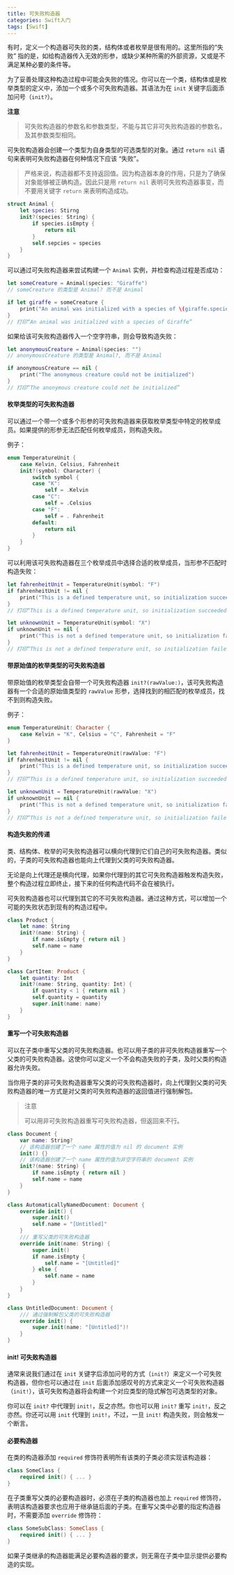 ```yaml
---
title: 可失败构造器
categories: Swift入门
tags: [Swift]
---
```


有时，定义一个构造器可失败的类，结构体或者枚举是很有用的。这里所指的“失败” 指的是，如给构造器传入无效的形参，或缺少某种所需的外部资源，又或是不满足某种必要的条件等。

<!-- more -->

为了妥善处理这种构造过程中可能会失败的情况。你可以在一个类，结构体或是枚举类型的定义中，添加一个或多个可失败构造器。其语法为在 `init` 关键字后面添加问号（`init?`）。

**注意**

> 可失败构造器的参数名和参数类型，不能与其它非可失败构造器的参数名，及其参数类型相同。

可失败构造器会创建一个类型为自身类型的可选类型的对象。通过 `return nil` 语句来表明可失败构造器在何种情况下应该 “失败”。

> 严格来说，构造器都不支持返回值。因为构造器本身的作用，只是为了确保对象能够被正确构造。因此只是用 `return nil` 表明可失败构造器事变，而不要用关键字 `return` 来表明构造成功。

```swift
struct Animal {
	let species: Stirng
	init?(species: String) {
		if species.isEmpty {
			return nil
		}
		self.sepcies = species
	}
}
```

可以通过可失败构造器来尝试构建一个 `Animal` 实例，并检查构造过程是否成功：

```swift
let someCreature = Animal(species: "Giraffe")
// someCreature 的类型是 Animal? 而不是 Animal

if let giraffe = someCreature {
    print("An animal was initialized with a species of \(giraffe.species)")
}
// 打印“An animal was initialized with a species of Giraffe”
```

如果给该可失败构造器传入一个空字符串，则会导致构造失败：

```swift
let anonymousCreature = Animal(species: "")
// anonymousCreature 的类型是 Animal?, 而不是 Animal

if anonymousCreature == nil {
    print("The anonymous creature could not be initialized")
}
// 打印“The anonymous creature could not be initialized”
```

#### 枚举类型的可失败构造器

可以通过一个带一个或多个形参的可失败构造器来获取枚举类型中特定的枚举成员。如果提供的形参无法匹配任何枚举成员，则构造失败。

例子：

```swift
enum TemperatureUnit {
	case Kelvin, Celsius, Fahrenheit
	init?(symbol: Character) {
		switch symbol {
		case "K":
			self = .Kelvin
		case "C":
			self = .Celsius
		case "F":
			self = . Fahrenheit
		default:
			return nil
		}
	}
}
```

可以利用该可失败构造器在三个枚举成员中选择合适的枚举成员，当形参不匹配时构造失败：

```swift
let fahrenheitUnit = TemperatureUnit(symbol: "F")
if fahrenheitUnit != nil {
    print("This is a defined temperature unit, so initialization succeeded.")
}
// 打印“This is a defined temperature unit, so initialization succeeded.”

let unknownUnit = TemperatureUnit(symbol: "X")
if unknownUnit == nil {
    print("This is not a defined temperature unit, so initialization failed.")
}
// 打印“This is not a defined temperature unit, so initialization failed.”
```

#### 带原始值的枚举类型的可失败构造器

带原始值的枚举类型会自带一个可失败构造器 `init?(rawValue:)`，该可失败构造器有一个合适的原始值类型的 `rawValue` 形参，选择找到的相匹配的枚举成员，找不到则构造失败。

例子：

```swift
enum TemperatureUnit: Character {
    case Kelvin = "K", Celsius = "C", Fahrenheit = "F"
}

let fahrenheitUnit = TemperatureUnit(rawValue: "F")
if fahrenheitUnit != nil {
    print("This is a defined temperature unit, so initialization succeeded.")
}
// 打印“This is a defined temperature unit, so initialization succeeded.”

let unknownUnit = TemperatureUnit(rawValue: "X")
if unknownUnit == nil {
    print("This is not a defined temperature unit, so initialization failed.")
}
// 打印“This is not a defined temperature unit, so initialization failed.”
```

#### 构造失败的传递
类、结构体、枚举的可失败构造器可以横向代理到它们自己的可失败构造器。类似的，子类的可失败构造器也能向上代理到父类的可失败构造器。

无论是向上代理还是横向代理，如果你代理到的其它可失败构造器触发构造失败，整个构造过程立即终止，接下来的任何构造代码不会在被执行。

可失败构造器也可以代理到其它的不可失败构造器。通过这种方式，可以增加一个可能的失败状态到现有的构造过程中。

```swift
class Product {
    let name: String
    init?(name: String) {
        if name.isEmpty { return nil }
        self.name = name
    }
}

class CartItem: Product {
    let quantity: Int
    init?(name: String, quantity: Int) {
        if quantity < 1 { return nil }
        self.quantity = quantity
        super.init(name: name)
    }
}
```

#### 重写一个可失败构造器

可以在子类中重写父类的可失败构造器。也可以用子类的非可失败构造器重写一个父类的可失败构造器。这使你可以定义一个不会构造失败的子类，及时父类的构造器允许失败。

当你用子类的非可失败构造器重写父类的可失败构造器时，向上代理到父类的可失败构造器的唯一方式是对父类的可失败构造器的返回值进行强制解包。

> 注意
> 
> 可以用非可失败构造器重写可失败构造器，但返回来不行。


```swift
class Document {
    var name: String?
    // 该构造器创建了一个 name 属性的值为 nil 的 document 实例
    init() {}
    // 该构造器创建了一个 name 属性的值为非空字符串的 document 实例
    init?(name: String) {
        if name.isEmpty { return nil }
        self.name = name
    }
}

class AutomaticallyNamedDocument: Document {
    override init() {
        super.init()
        self.name = "[Untitled]"
    }
    /// 重写父类的可失败构造器
    override init(name: String) {
        super.init()
        if name.isEmpty {
            self.name = "[Untitled]"
        } else {
            self.name = name
        }
    }
}

class UntitledDocument: Document {
	/// 通过强制解包父类的可失败构造器
    override init() {
        super.init(name: "[Untitled]")!
    }
}
```

#### init! 可失败构造器

通常来说我们通过在 `init` 关键字后添加问号的方式（`init?`）来定义一个可失败构造器，但你也可以通过在 `init` 后面添加感叹号的方式来定义一个可失败构造器（`init!`），该可失败构造器将会构建一个对应类型的隐式解包可选类型的对象。

你可以在 `init?` 中代理到 `init!`，反之亦然。你也可以用 `init?` 重写 `init!`，反之亦然。你还可以用 `init` 代理到 `init!`，不过，一旦 `init!` 构造失败，则会触发一个断言。

#### 必要构造器

在类的构造器添加 `required` 修饰符表明所有该类的子类必须实现该构造器：

```swift
class SomeClass {
	required init() { ... }
}
```

在子类重写父类的必要构造器时，必须在子类的构造器也加上 `required` 修饰符，表明该构造器要求也应用于继承链后面的子类。在重写父类中必要的指定构造器时，不需要添加 `override` 修饰符：

```swift
class SomeSubClass: SomeClass {
	required init() { ... }
}
```

如果子类继承的构造器能满足必要构造器的要求，则无需在子类中显示提供必要构造的实现。